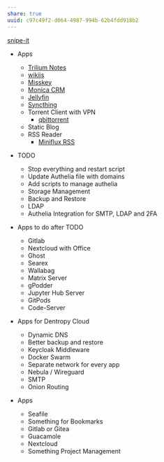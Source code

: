```yaml
---
share: true
uuid: c97c49f2-d064-4987-994b-62b4fdd918b2
---
```

[snipe-it](/04730aed-d75b-41ea-aef7-cacced36e9e3)

* Apps
	* [Trilium Notes](/ac895e08-776c-4f91-86a6-5108e7634d3d)
	* [wikijs](/c7f4916b-aecb-4d00-a8e3-bb4908e1158d)
	* [Misskey](/f3ee7e01-776c-4d8f-9663-501eb3809b6d)
	* [Monica CRM](/b0fcf97c-1900-4a2f-9eb1-bae8ab6a2446)
	* [Jellyfin](/1a9e08bc-d62b-4b71-b8cd-2934244f03eb)
	* [Syncthing](/0c7e22a8-554b-4c34-8f0f-7f9b6e5b832f)
  * Torrent Client with VPN
    * [qbittorrent](/cde71128-c7c2-453b-8221-2ebc02a2f38e)
  * Static Blog
  * RSS Reader
    * [Miniflux RSS](/0cf0803d-1a0f-4c50-9128-9ebbd8878757)
* TODO
  * Stop everything and restart script
  * Update Authelia file with domains
  * Add scripts to manage authelia
  * Storage Management
  * Backup and Restore
  * LDAP
  * Authelia Integration for SMTP, LDAP and 2FA
* Apps to do after TODO
  * Gitlab
  * Nextcloud with Office
  * Ghost
  * Searex
  * Wallabag
  * Matrix Server
  * gPodder
  * Jupyter Hub Server
  * GitPods
  * Code-Server

* Apps for Dentropy Cloud
  * Dynamic DNS
  * Better backup and restore
  * Keycloak Middleware
  * Docker Swarm
  * Separate network for every app
  * Nebula / Wireguard
  * SMTP
  * Onion Routing
* Apps
  * Seafile
  * Something for Bookmarks
  * Gitlab or Gitea
  * Guacamole
  * Nextcloud
  * Something Project Management

